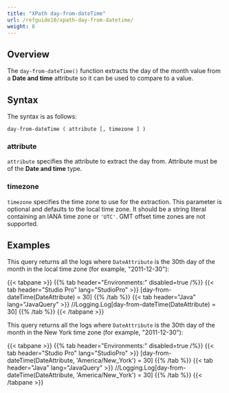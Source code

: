 ```yaml
---
title: "XPath day-from-dateTime"
url: /refguide10/xpath-day-from-datetime/
weight: 8
---
```


## Overview

The `day-from-dateTime()` function extracts the day of the month value from a **Date and time** attribute so it can be used to compare to a value.

## Syntax

The syntax is as follows:

```
day-from-dateTime ( attribute [, timezone ] )
```

### attribute

`attribute` specifies the attribute to extract the day from. Attribute must be of the **Date and time** type.

### timezone

`timezone` specifies the time zone to use for the extraction. This parameter is optional and defaults to the local time zone. It should be a string literal containing an IANA time zone or `'UTC'`. GMT offset time zones are not supported.

## Examples

This query returns all the logs where `DateAttribute` is the 30th day of the month in the local time zone (for example, "2011-12-30"):

{{< tabpane >}}
  {{% tab header="Environments:" disabled=true /%}}
  {{< tab header="Studio Pro" lang="StudioPro" >}}
    [day-from-dateTime(DateAttribute) = 30]
    {{% /tab %}}
  {{< tab header="Java" lang="JavaQuery" >}}
     //Logging.Log[day-from-dateTime(DateAttribute) = 30]
    {{% /tab %}}
{{< /tabpane >}}

This query returns all the logs where `DateAttribute` is the 30th day of the month in the New York time zone (for example, "2011-12-30"):

{{< tabpane >}}
  {{% tab header="Environments:" disabled=true /%}}
  {{< tab header="Studio Pro" lang="StudioPro" >}}
    [day-from-dateTime(DateAttribute, 'America/New_York') = 30]
    {{% /tab %}}
  {{< tab header="Java" lang="JavaQuery" >}}
     //Logging.Log[day-from-dateTime(DateAttribute, 'America/New_York') = 30]
    {{% /tab %}}
{{< /tabpane >}}
